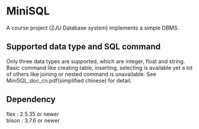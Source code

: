 # MiniSQL

A course project (ZJU Database system) implements a simple DBMS.

## Supported data type and SQL command

Only three data types are supported, which are integer, float and string. Basic command like creating table, inserting, selecting is available yet a lot of others like joining or nested command is unavailable. See MiniSQL_doc_cn.pdf(simplified chinese) for detail.

## Dependency

flex : 2.5.35 or newer\
bison : 3.7.6 or newer
